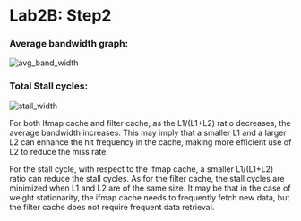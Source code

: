 # Lab2B: Step2

### Average bandwidth graph:

![avg_band_width](/Users/pb/Documents/My-study-notes/pictures/avg_band_width.png)

### Total Stall cycles:

![stall_width](/Users/pb/Documents/My-study-notes/pictures/stall_width-8762881.png)

For both Ifmap cache and filter cache, as the L1/(L1+L2) ratio decreases, the average bandwidth increases. This may imply that a smaller L1 and a larger L2 can enhance the hit frequency in the cache, making more efficient use of L2 to reduce the miss rate.



For the stall cycle, with respect to the Ifmap cache, a smaller L1/(L1+L2) ratio can reduce the stall cycles. As for the filter cache, the stall cycles are minimized when L1 and L2 are of the same size. It may be that in the case of weight stationarity, the ifmap cache needs to frequently fetch new data, but the filter cache does not require frequent data retrieval.